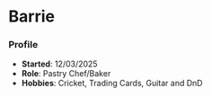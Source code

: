 # Barrie
### Profile
- **Started**: 12/03/2025
- **Role**: Pastry Chef/Baker
- **Hobbies**: Cricket, Trading Cards, Guitar and DnD